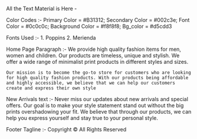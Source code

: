 All the Text Material is Here -


Color Codes :-
    Primary Color = #B31312;
    Secondary Color = #002c3e;
    Font Color = #0c0c0c;
    Background Color = #f8f8f8;
    Bg_color = #d5cdd3


Fonts Used :-
    1. Poppins
    2. Merienda


Home Page Paragraph :-
    We provide high quality fashion items for men, women and children. Our products are timeless, unique and stylish. We offer a wide range of minimalist print products in different styles and sizes.

    Our mission is to become the go-to store for customers who are looking for high quality fashion products. With our products being affordable and highly accessible, we believe that we can help our customers create and express their own style


New Arrivals text :-
    Never miss our updates about new arrivals and special offers. Our goal is to make your style statement stand out without the big prints overshadowing your fit. We believe that through our products, we can help you express yourself and stay true to your personal style.


Footer Tagline :-
    Copyright &#xa9; All Rights Reserved
